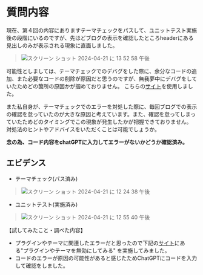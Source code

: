 # 質問内容

現在、第４回の内容にありますテーマチェックをパスして、ユニットテスト実施後の段階にいるのですが、先ほどブログの表示を確認したところheaderにある見出しのみが表示される現象に直面しました。

>![スクリーン ショット 2024-04-21 に 13 52 58 午後](https://github.com/KIKI0911/wordpress_question/assets/148507850/0b9ab150-f537-4c7c-a56e-c76a4d5e3573)


可能性としましては、テーマチェックでのデバグをした際に、余分なコードの追加、また必要なコードの削除が原因だと思うのですが、無我夢中にデバグをしていたためどの箇所の原因かが掴めておりません。
こちらの[サイト](https://univ-programmer.com/wp-themecheck/#toc6)を使用しました。

また私自身が、テーマチェックでのエラーを対処した際に、毎回ブログでの表示の確認を怠っていたのが大きな原因と考えています。また、確認を怠ってしまっていたためどのタイミングでこの現象が発生したかが把握できておりません。
対処法のヒントやアドバイスをいただくことは可能でしょうか。

**念の為、コード内容をchatGPTに入力してエラーがないかどうか確認済み。**

## エビデンス

- テーマチェック(パス済み)

> ![スクリーン ショット 2024-04-21 に 12 24 38 午後](https://github.com/KIKI0911/wordpress_question/assets/148507850/ea7f7d63-0f15-447c-a1db-896b3261ef8a)


- ユニットテスト(実施済み)

> ![スクリーン ショット 2024-04-21 に 12 55 40 午後](https://github.com/KIKI0911/wordpress_question/assets/148507850/056fd8c3-5118-4abe-8c6a-864decd41191)




【試してみたこと・調べた内容】 

- プラグインやテーマに関連したエラーだと思ったので下記の[サイト](https://knowledge.sakura.ad.jp/25015/#:~:text=%E3%81%97%E3%81%8B%E3%81%97%E3%80%81WordPress%E3%81%AF%E3%83%87%E3%83%95%E3%82%A9%E3%83%AB%E3%83%88%E3%81%AE,%E3%81%8C%E8%A1%A8%E7%A4%BA%E5%8F%AF%E8%83%BD%E3%81%A8%E3%81%AA%E3%82%8A%E3%81%BE%E3%81%99%E3%80%82)にある"プラグインやテーマを無効にしてみる" を実施してみました。
- コードのエラーが原因の可能性があると感じたためChatGPTにコードを入力して確認をしました。


